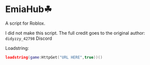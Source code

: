 # EmiaHub☘
A script for Roblox.

I did not make this script. The full credit goes to the original author: `didyzzy_42798` Discord

Loadstring:
```lua
loadstring(game:HttpGet("URL HERE",true))()
```
